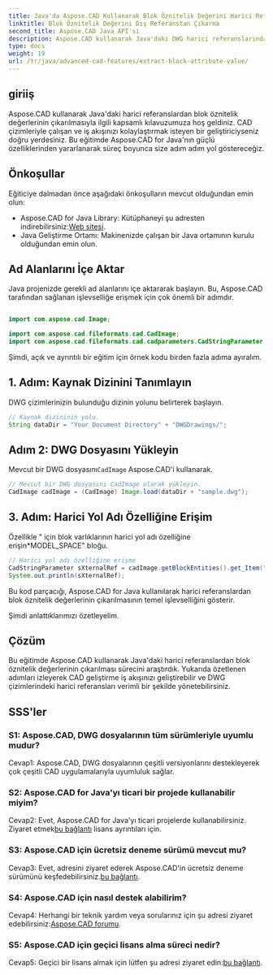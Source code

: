```yaml
---
title: Java'da Aspose.CAD Kullanarak Blok Öznitelik Değerini Harici Referanstan Çıkarma
linktitle: Blok Öznitelik Değerini Dış Referanstan Çıkarma
second_title: Aspose.CAD Java API'si
description: Aspose.CAD kullanarak Java'daki DWG harici referanslarından blok öznitelik değerlerinin çıkarılmasıyla ilgili eğitimimizi keşfedin. CAD geliştirme iş akışınızı zahmetsizce geliştirin.
type: docs
weight: 19
url: /tr/java/advanced-cad-features/extract-block-attribute-value/
---
```

## giriiş

Aspose.CAD kullanarak Java'daki harici referanslardan blok öznitelik değerlerinin çıkarılmasıyla ilgili kapsamlı kılavuzumuza hoş geldiniz. CAD çizimleriyle çalışan ve iş akışınızı kolaylaştırmak isteyen bir geliştiriciyseniz doğru yerdesiniz. Bu eğitimde Aspose.CAD for Java'nın güçlü özelliklerinden yararlanarak süreç boyunca size adım adım yol göstereceğiz.

## Önkoşullar

Eğiticiye dalmadan önce aşağıdaki önkoşulların mevcut olduğundan emin olun:

-  Aspose.CAD for Java Library: Kütüphaneyi şu adresten indirebilirsiniz:[Web sitesi](https://releases.aspose.com/cad/java/).
- Java Geliştirme Ortamı: Makinenizde çalışan bir Java ortamının kurulu olduğundan emin olun.

## Ad Alanlarını İçe Aktar

Java projenizde gerekli ad alanlarını içe aktararak başlayın. Bu, Aspose.CAD tarafından sağlanan işlevselliğe erişmek için çok önemli bir adımdır.

```java

import com.aspose.cad.Image;

import com.aspose.cad.fileformats.cad.CadImage;
import com.aspose.cad.fileformats.cad.cadparameters.CadStringParameter;
```

Şimdi, açık ve ayrıntılı bir eğitim için örnek kodu birden fazla adıma ayıralım.

## 1. Adım: Kaynak Dizinini Tanımlayın

DWG çizimlerinizin bulunduğu dizinin yolunu belirterek başlayın.

```java
// Kaynak dizininin yolu.
String dataDir = "Your Document Directory" + "DWGDrawings/";
```

## Adım 2: DWG Dosyasını Yükleyin

Mevcut bir DWG dosyasını`CadImage` Aspose.CAD'i kullanarak.

```java
// Mevcut bir DWG dosyasını CadImage olarak yükleyin.
CadImage cadImage = (CadImage) Image.load(dataDir + "sample.dwg");
```

## 3. Adım: Harici Yol Adı Özelliğine Erişim

Özellikle " için blok varlıklarının harici yol adı özelliğine erişin*MODEL_SPACE" bloğu.

```java
// Harici yol adı özelliğine erişme
CadStringParameter sXternalRef = cadImage.getBlockEntities().get_Item("*MODEL_SPACE").getXRefPathName();
System.out.println(sXternalRef);
```

Bu kod parçacığı, Aspose.CAD for Java kullanılarak harici referanslardan blok öznitelik değerlerinin çıkarılmasının temel işlevselliğini gösterir.

Şimdi anlattıklarımızı özetleyelim.

## Çözüm

Bu eğitimde Aspose.CAD kullanarak Java'daki harici referanslardan blok öznitelik değerlerinin çıkarılması sürecini araştırdık. Yukarıda özetlenen adımları izleyerek CAD geliştirme iş akışınızı geliştirebilir ve DWG çizimlerindeki harici referansları verimli bir şekilde yönetebilirsiniz.

## SSS'ler

### S1: Aspose.CAD, DWG dosyalarının tüm sürümleriyle uyumlu mudur?

Cevap1: Aspose.CAD, DWG dosyalarının çeşitli versiyonlarını destekleyerek çok çeşitli CAD uygulamalarıyla uyumluluk sağlar.

### S2: Aspose.CAD for Java'yı ticari bir projede kullanabilir miyim?

 Cevap2: Evet, Aspose.CAD for Java'yı ticari projelerde kullanabilirsiniz. Ziyaret etmek[bu bağlantı](https://purchase.aspose.com/buy) lisans ayrıntıları için.

### S3: Aspose.CAD için ücretsiz deneme sürümü mevcut mu?

 Cevap3: Evet, adresini ziyaret ederek Aspose.CAD'in ücretsiz deneme sürümünü keşfedebilirsiniz.[bu bağlantı](https://releases.aspose.com/).

### S4: Aspose.CAD için nasıl destek alabilirim?

 Cevap4: Herhangi bir teknik yardım veya sorularınız için şu adresi ziyaret edebilirsiniz:[Aspose.CAD forumu](https://forum.aspose.com/c/cad/19).

### S5: Aspose.CAD için geçici lisans alma süreci nedir?

 Cevap5: Geçici bir lisans almak için lütfen şu adresi ziyaret edin:[bu bağlantı](https://purchase.aspose.com/temporary-license/).